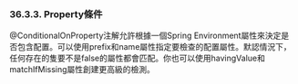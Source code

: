 ### 36.3.3. Property條件

@ConditionalOnProperty注解允許根據一個Spring Environment屬性來決定是否包含配置。可以使用prefix和name屬性指定要檢查的配置屬性。默認情況下，任何存在的隻要不是false的屬性都會匹配。你也可以使用havingValue和matchIfMissing屬性創建更高級的檢測。
